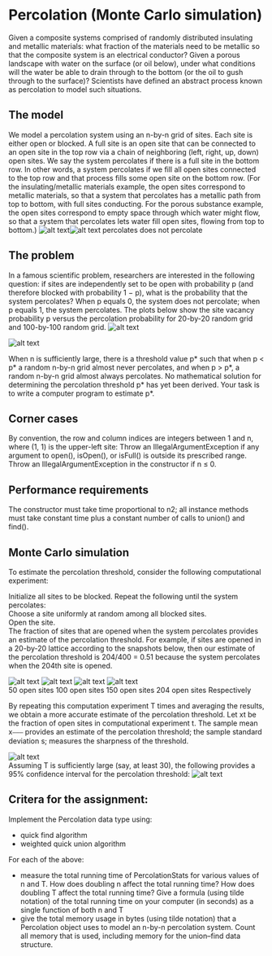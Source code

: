 # Percolation (Monte Carlo simulation)

Given a composite systems comprised of randomly distributed insulating and metallic materials: what fraction of the materials need to be metallic so that the composite system is an electrical conductor? Given a porous landscape with water on the surface (or oil below), under what conditions will the water be able to drain through to the bottom (or the oil to gush through to the surface)? Scientists have defined an abstract process known as percolation to model such situations.

## The model

We model a percolation system using an n-by-n grid of sites. Each site is either open or blocked. A full site is an open site that can be connected to an open site in the top row via a chain of neighboring (left, right, up, down) open sites. We say the system percolates if there is a full site in the bottom row. In other words, a system percolates if we fill all open sites connected to the top row and that process fills some open site on the bottom row. (For the insulating/metallic materials example, the open sites correspond to metallic materials, so that a system that percolates has a metallic path from top to bottom, with full sites conducting. For the porous substance example, the open sites correspond to empty space through which water might flow, so that a system that percolates lets water fill open sites, flowing from top to bottom.)
![alt text](assets/image.png)![alt text](assets/image-1.png)
percolates           does not percolate

## The problem

In a famous scientific problem, researchers are interested in the following question: if sites are independently set to be open with probability p (and therefore blocked with probability 1 − p), what is the probability that the system percolates? When p equals 0, the system does not percolate; when p equals 1, the system percolates. The plots below show the site vacancy probability p versus the percolation probability for 20-by-20 random grid and 100-by-100 random grid.
![alt text](assets/image-2.png)

![alt text](assets/image-3.png)
   
When n is sufficiently large, there is a threshold value p* such that when p < p* a random n-by-n grid almost never percolates, and when p > p*, a random n-by-n grid almost always percolates. No mathematical solution for determining the percolation threshold p* has yet been derived. Your task is to write a computer program to estimate p*.

## Corner cases

By convention, the row and column indices are integers between 1 and n, where (1, 1) is the upper-left site: Throw an IllegalArgumentException if any argument to open(), isOpen(), or isFull() is outside its prescribed range. Throw an IllegalArgumentException in the constructor if n ≤ 0.

## Performance requirements

The constructor must take time proportional to n2; all instance methods must take constant time plus a constant number of calls to union() and find().

## Monte Carlo simulation

To estimate the percolation threshold, consider the following computational experiment:

Initialize all sites to be blocked.
Repeat the following until the system percolates:  
Choose a site uniformly at random among all blocked sites.  
Open the site.  
The fraction of sites that are opened when the system percolates provides an estimate of the percolation threshold.
For example, if sites are opened in a 20-by-20 lattice according to the snapshots below, then our estimate of the percolation threshold is 204/400 = 0.51 because the system percolates when the 204th site is opened.

![alt text](assets/image-4.png)
![alt text](assets/image-5.png)
![alt text](assets/image-6.png)
![alt text](assets/image-7.png)  
50 open sites
100 open sites
150 open sites
204 open sites Respectively

By repeating this computation experiment T times and averaging the results, we obtain a more accurate estimate of the percolation threshold. Let xt be the fraction of open sites in computational experiment t. The sample mean x⎯⎯⎯
 provides an estimate of the percolation threshold; the sample standard deviation s; measures the sharpness of the threshold.

![alt text](assets/image-9.png)  
Assuming T is sufficiently large (say, at least 30), the following provides a 95% confidence interval for the percolation threshold:
![alt text](assets/image-8.png)

## Critera for the assignment:

Implement the Percolation data type using:

- quick find algorithm
- weighted quick union algorithm

For each of the above:  

- measure the total running time of PercolationStats for various values of n and T. How does doubling n affect the total running time? How does doubling T affect the total running time? Give a formula (using tilde notation) of the total running time on your computer (in seconds) as a single function of both n and T
- give the total memory usage in bytes (using tilde notation) that a Percolation object uses to model an n-by-n percolation system. Count all memory that is used, including memory for the union–find data structure.